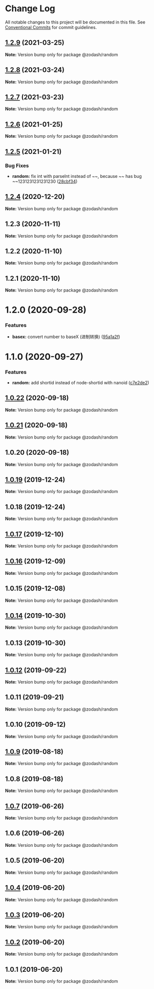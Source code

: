 # Change Log

All notable changes to this project will be documented in this file.
See [Conventional Commits](https://conventionalcommits.org) for commit guidelines.

## [1.2.9](https://github.com/zcorky/zodash/compare/@zodash/random@1.2.8...@zodash/random@1.2.9) (2021-03-25)

**Note:** Version bump only for package @zodash/random





## [1.2.8](https://github.com/zcorky/zodash/compare/@zodash/random@1.2.7...@zodash/random@1.2.8) (2021-03-24)

**Note:** Version bump only for package @zodash/random





## [1.2.7](https://github.com/zcorky/zodash/compare/@zodash/random@1.2.6...@zodash/random@1.2.7) (2021-03-23)

**Note:** Version bump only for package @zodash/random





## [1.2.6](https://github.com/zcorky/zodash/compare/@zodash/random@1.2.5...@zodash/random@1.2.6) (2021-01-25)

**Note:** Version bump only for package @zodash/random





## [1.2.5](https://github.com/zcorky/zodash/compare/@zodash/random@1.2.4...@zodash/random@1.2.5) (2021-01-21)


### Bug Fixes

* **random:** fix int with parseInt instead of ~~, because ~~ has bug ~~1231231231231230 ([28cbf34](https://github.com/zcorky/zodash/commit/28cbf34219494a6590549eafe26925169b4b93e0))





## [1.2.4](https://github.com/zcorky/zodash/compare/@zodash/random@1.2.3...@zodash/random@1.2.4) (2020-12-20)

**Note:** Version bump only for package @zodash/random





## 1.2.3 (2020-11-11)

**Note:** Version bump only for package @zodash/random





## 1.2.2 (2020-11-10)

**Note:** Version bump only for package @zodash/random





## 1.2.1 (2020-11-10)

**Note:** Version bump only for package @zodash/random





# 1.2.0 (2020-09-28)


### Features

* **basex:** convert number to baseX (进制转换) ([95a1a2f](https://github.com/zcorky/zodash/commit/95a1a2f361d73de5caa3b8e297c1643e97e40983))





# 1.1.0 (2020-09-27)


### Features

* **random:** add shortid instead of node-shortid with nanoid ([c7e2de2](https://github.com/zcorky/zodash/commit/c7e2de2f5be9e63a01e99d97fb12dc139932ba1e))





## [1.0.22](https://github.com/zcorky/zodash/compare/@zodash/random@1.0.21...@zodash/random@1.0.22) (2020-09-18)

**Note:** Version bump only for package @zodash/random





## [1.0.21](https://github.com/zcorky/zodash/compare/@zodash/random@1.0.20...@zodash/random@1.0.21) (2020-09-18)

**Note:** Version bump only for package @zodash/random





## 1.0.20 (2020-09-18)

**Note:** Version bump only for package @zodash/random





## [1.0.19](https://github.com/zcorky/zodash/compare/@zodash/random@1.0.18...@zodash/random@1.0.19) (2019-12-24)

**Note:** Version bump only for package @zodash/random





## 1.0.18 (2019-12-24)

**Note:** Version bump only for package @zodash/random





## [1.0.17](https://github.com/zcorky/zodash/compare/@zodash/random@1.0.16...@zodash/random@1.0.17) (2019-12-10)

**Note:** Version bump only for package @zodash/random





## [1.0.16](https://github.com/zcorky/zodash/compare/@zodash/random@1.0.15...@zodash/random@1.0.16) (2019-12-09)

**Note:** Version bump only for package @zodash/random





## 1.0.15 (2019-12-08)

**Note:** Version bump only for package @zodash/random





## [1.0.14](https://github.com/zcorky/zodash/compare/@zodash/random@1.0.13...@zodash/random@1.0.14) (2019-10-30)

**Note:** Version bump only for package @zodash/random





## 1.0.13 (2019-10-30)

**Note:** Version bump only for package @zodash/random





## [1.0.12](https://github.com/zcorky/zodash/compare/@zodash/random@1.0.11...@zodash/random@1.0.12) (2019-09-22)

**Note:** Version bump only for package @zodash/random





## 1.0.11 (2019-09-21)

**Note:** Version bump only for package @zodash/random





## 1.0.10 (2019-09-12)

**Note:** Version bump only for package @zodash/random





## [1.0.9](https://github.com/zcorky/zodash/compare/@zodash/random@1.0.8...@zodash/random@1.0.9) (2019-08-18)

**Note:** Version bump only for package @zodash/random





## 1.0.8 (2019-08-18)

**Note:** Version bump only for package @zodash/random





## [1.0.7](https://github.com/zcorky/zodash/compare/@zodash/random@1.0.6...@zodash/random@1.0.7) (2019-06-26)

**Note:** Version bump only for package @zodash/random





## 1.0.6 (2019-06-26)

**Note:** Version bump only for package @zodash/random





## 1.0.5 (2019-06-20)

**Note:** Version bump only for package @zodash/random





## [1.0.4](https://github.com/zcorky/zodash/compare/@zodash/random@1.0.3...@zodash/random@1.0.4) (2019-06-20)

**Note:** Version bump only for package @zodash/random





## [1.0.3](https://github.com/zcorky/zodash/compare/@zodash/random@1.0.2...@zodash/random@1.0.3) (2019-06-20)

**Note:** Version bump only for package @zodash/random





## [1.0.2](https://github.com/zcorky/zodash/compare/@zodash/random@1.0.1...@zodash/random@1.0.2) (2019-06-20)

**Note:** Version bump only for package @zodash/random





## 1.0.1 (2019-06-20)

**Note:** Version bump only for package @zodash/random
